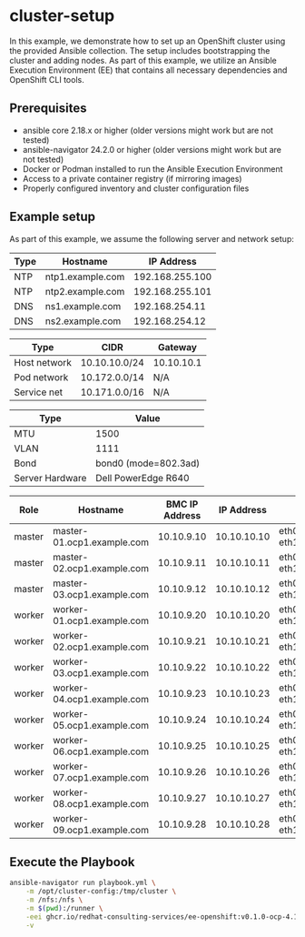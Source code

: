 # cluster-setup

In this example, we demonstrate how to set up an OpenShift cluster using the provided Ansible collection. The setup includes bootstrapping the cluster and adding nodes. As part of this example, we utilize an Ansible Execution Environment (EE) that contains all necessary dependencies and OpenShift CLI tools.

## Prerequisites

- ansible core 2.18.x or higher (older versions might work but are not tested)
- ansible-navigator 24.2.0 or higher (older versions might work but are not tested)
- Docker or Podman installed to run the Ansible Execution Environment
- Access to a private container registry (if mirroring images)
- Properly configured inventory and cluster configuration files

## Example setup

As part of this example, we assume the following server and network setup:

| Type | Hostname                 | IP Address      |
|------|--------------------------|-----------------|
| NTP  | ntp1.example.com         | 192.168.255.100 |
| NTP  | ntp2.example.com         | 192.168.255.101 |
| DNS  | ns1.example.com          | 192.168.254.11  |
| DNS  | ns2.example.com          | 192.168.254.12  |

| Type         | CIDR              | Gateway        |
|--------------|-------------------|----------------|
| Host network | 10.10.10.0/24     | 10.10.10.1     |
| Pod network  | 10.172.0.0/14     | N/A            |
| Service net  | 10.171.0.0/16     | N/A            |

| Type | Value                          |
|------|--------------------------------|
| MTU  | 1500                           |
| VLAN | 1111                           |
| Bond | bond0 (mode=802.3ad)           |
| Server Hardware | Dell PowerEdge R640 |

| Role          | Hostname                   | BMC IP Address | IP Address     | NIC Details                                   | Disk Details                            |
|---------------|----------------------------|----------------|----------------|-----------------------------------------------|-----------------------------------------|
| master        | master-01.ocp1.example.com | 10.10.9.10     | 10.10.10.10    | eth0=00:01:00:00:00:01 eth1=00:01:00:00:00:02 | sda=240G serial_number=0000000000000001 |
| master        | master-02.ocp1.example.com | 10.10.9.11     | 10.10.10.11    | eth0=00:01:00:00:01:01 eth1=00:01:00:00:01:02 | sda=240G serial_number=0000000000000002 |
| master        | master-03.ocp1.example.com | 10.10.9.12     | 10.10.10.12    | eth0=00:01:00:00:02:01 eth1=00:01:00:00:02:02 | sda=240G serial_number=0000000000000003 |
| worker        | worker-01.ocp1.example.com | 10.10.9.20     | 10.10.10.20    | eth0=00:02:00:00:00:01 eth1=00:02:00:00:00:02 | sda=240G serial_number=0000010000000001 |
| worker        | worker-02.ocp1.example.com | 10.10.9.21     | 10.10.10.21    | eth0=00:02:00:00:01:01 eth1=00:02:00:00:01:02 | sda=240G serial_number=0000010000000002 |
| worker        | worker-03.ocp1.example.com | 10.10.9.22     | 10.10.10.22    | eth0=00:02:00:00:02:01 eth1=00:02:00:00:02:02 | sda=240G serial_number=0000010000000003 |
| worker        | worker-04.ocp1.example.com | 10.10.9.23     | 10.10.10.23    | eth0=00:02:00:00:03:01 eth1=00:02:00:00:03:02 | sda=240G serial_number=0000010000000004 |
| worker        | worker-05.ocp1.example.com | 10.10.9.24     | 10.10.10.24    | eth0=00:02:00:00:04:01 eth1=00:02:00:00:04:02 | sda=240G serial_number=0000010000000005 |
| worker        | worker-06.ocp1.example.com | 10.10.9.25     | 10.10.10.25    | eth0=00:02:00:00:05:01 eth1=00:02:00:00:05:02 | sda=240G serial_number=0000010000000006 |
| worker        | worker-07.ocp1.example.com | 10.10.9.26     | 10.10.10.26    | eth0=00:02:00:00:06:01 eth1=00:02:00:00:06:02 | sda=240G serial_number=0000010000000007 |
| worker        | worker-08.ocp1.example.com | 10.10.9.27     | 10.10.10.27    | eth0=00:02:00:00:07:01 eth1=00:02:00:00:07:02 | sda=240G serial_number=0000010000000008 |
| worker        | worker-09.ocp1.example.com | 10.10.9.28     | 10.10.10.28    | eth0=00:02:00:00:08:01 eth1=00:02:00:00:08:02 | sda=240G serial_number=0000010000000009 |

## Execute the Playbook

```bash
ansible-navigator run playbook.yml \
    -m /opt/cluster-config:/tmp/cluster \
    -m /nfs:/nfs \
    -m $(pwd):/runner \
    -eei ghcr.io/redhat-consulting-services/ee-openshift:v0.1.0-ocp-4.19.15-latest \
    -v
```
